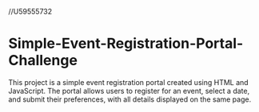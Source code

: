 //U59555732
# Simple-Event-Registration-Portal-Challenge

This project is a simple event registration portal created using HTML and JavaScript. The portal allows users to register for an event, select a date, and submit their preferences, with all details displayed on the same page.
